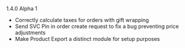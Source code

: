 1.4.0 Alpha 1

- Correctly calculate taxes for orders with gift wrapping
- Send SVC Pin in order create request to fix a bug preventing price adjustments
- Make Product Export a distinct module for setup purposes
